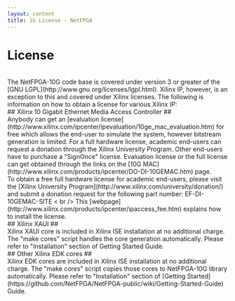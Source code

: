 ```yaml
---
layout: content
title: 1G License - NetFPGA
---
```

#  License #
<br />
The NetFPGA-10G code base is covered under version 3 or greater of the [GNU LGPL](http://www.gnu.org/licenses/lgpl.html). Xilinx IP, however, is an exception to this and covered under Xilinx licenses. The following is information on how to obtain a license for various Xilinx IP:
<br />
## Xilinx 10 Gigabit Ethernet Media Access Controller ##
<br />
Anybody can get an [evaluation license](http://www.xilinx.com/ipcenter/ipevaluation/10ge_mac_evaluation.htm) for free which allows the end-user to simulate the system, however bitstream generation is limited. For a full hardware license, academic end-users can request a donation through the Xilinx University Program. Other end-users have to purchase a "SignOnce" license. Evaluation license or the full license can get obtained through the links on the [10G MAC](http://www.xilinx.com/products/ipcenter/DO-DI-10GEMAC.htm) page.
<br />
To obtain a free full hardware license for academic end-users, please visit the [Xilinx University Program](http://www.xilinx.com/university/donation/) and submit a donation request for the following part number: EF-DI-10GEMAC-SITE
< br />
This [webpage](http://www.xilinx.com/products/ipcenter/ipaccess_fee.htm) explains how to install the license.
<br />
## Xilinx XAUI ##
<br />
Xilinx XAUI core is included in Xilinx ISE installation at no additional charge. The "make cores" script handles the core generation automatically. Please refer to "Installation" section of Getting Started Guide.
<br />
## Other Xilinx EDK cores ##
<br />
Xilinx EDK cores are included in Xilinx ISE installation at no additional charge. The "make cores" script copies those cores to NetFPGA-10G library automatically. Please refer to "Installation" section of [Getting Started](https://github.com/NetFPGA/NetFPGA-public/wiki/Getting-Started-Guide) Guide.
<br /> 
